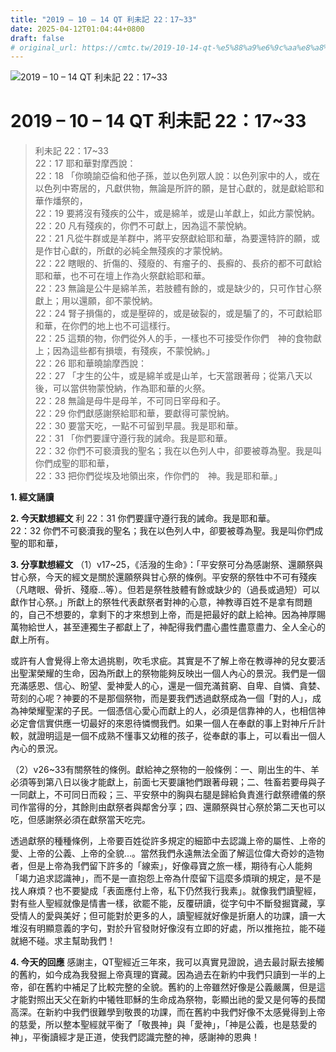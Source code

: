 ```yaml
---
title: "2019 – 10 – 14 QT 利未記 22：17~33"
date: 2025-04-12T01:04:44+0800
draft: false
# original_url: https://cmtc.tw/2019-10-14-qt-%e5%88%a9%e6%9c%aa%e8%a8%98-22%ef%bc%9a1733
---
```


![2019 – 10 – 14 QT 利未記 22：17\~33](/images/qt.jpg   "2019 – 10 – 14 QT 利未記 22：17\~33")

# 2019 – 10 – 14 QT 利未記 22：17\~33

> 利未記 22：17\~33  
> 22：17 耶和華對摩西說：  
> 22：18 「你曉諭亞倫和他子孫，並以色列眾人說：以色列家中的人，或在以色列中寄居的，凡獻供物，無論是所許的願，是甘心獻的，就是獻給耶和華作燔祭的，  
> 22：19 要將沒有殘疾的公牛，或是綿羊，或是山羊獻上，如此方蒙悅納。  
> 22：20 凡有殘疾的，你們不可獻上，因為這不蒙悅納。  
> 22：21 凡從牛群或是羊群中，將平安祭獻給耶和華，為要還特許的願，或是作甘心獻的，所獻的必純全無殘疾的才蒙悅納。  
> 22：22 瞎眼的、折傷的、殘廢的、有瘤子的、長癬的、長疥的都不可獻給耶和華，也不可在壇上作為火祭獻給耶和華。  
> 22：23 無論是公牛是綿羊羔，若肢體有餘的，或是缺少的，只可作甘心祭獻上；用以還願，卻不蒙悅納。  
> 22：24 腎子損傷的，或是壓碎的，或是破裂的，或是騸了的，不可獻給耶和華，在你們的地上也不可這樣行。  
> 22：25 這類的物，你們從外人的手，一樣也不可接受作你們　神的食物獻上；因為這些都有損壞，有殘疾，不蒙悅納。」  
> 22：26 耶和華曉諭摩西說：  
> 22：27 「才生的公牛，或是綿羊或是山羊，七天當跟著母；從第八天以後，可以當供物蒙悅納，作為耶和華的火祭。  
> 22：28 無論是母牛是母羊，不可同日宰母和子。  
> 22：29 你們獻感謝祭給耶和華，要獻得可蒙悅納。  
> 22：30 要當天吃，一點不可留到早晨。我是耶和華。  
> 22：31 「你們要謹守遵行我的誡命。我是耶和華。  
> 22：32 你們不可褻瀆我的聖名；我在以色列人中，卻要被尊為聖。我是叫你們成聖的耶和華，  
> 22：33 把你們從埃及地領出來，作你們的　神。我是耶和華。」

**1. 經文誦讀**

**2.  今天默想經文**
利 22：31 你們要謹守遵行我的誡命。我是耶和華。  
22：32 你們不可褻瀆我的聖名；我在以色列人中，卻要被尊為聖。我是叫你們成聖的耶和華，

**3. 分享默想經文**
（1）v17\~25，《活潑的生命》：「平安祭可分為感謝祭、還願祭與甘心祭，今天的經文是關於還願祭與甘心祭的條例。平安祭的祭牲中不可有殘疾（凡瞎眼、骨折、殘廢…等）。但若是祭牲肢體有餘或缺少的（過長或過短）可以獻作甘心祭。」所獻上的祭牲代表獻祭者對神的心意，神教導百姓不是拿有問題的，自己不想要的，拿剩下的才來想到上帝，而是把最好的獻上給神。因為神厚賜萬物給世人，甚至連獨生子都獻上了，神配得我們盡心盡性盡意盡力、全人全心的獻上所有。

或許有人會覺得上帝太過挑剔，吹毛求疵。其實是不了解上帝在教導神的兒女要活出聖潔榮耀的生命，因為所獻上的祭物能夠反映出一個人內心的景況。我們是一個充滿感恩、信心、盼望、愛神愛人的心，還是一個充滿貧窮、自卑、自憐、貪婪、苛刻的心呢？神要的不是那個祭物，而是要我們透過獻祭成為一個「對的人」，成為神榮耀聖潔的子民。一個憑信心愛心而獻上的人，必須是信靠神的人，也相信神必定會信實供應一切最好的來恩待憐憫我們。如果一個人在奉獻的事上對神斤斤計較，就證明這是一個不成熟不懂事又幼稚的孩子，從奉獻的事上，可以看出一個人內心的景況。

（2）v26\~33有關祭牲的條例。獻給神之祭物的一般條例：一、剛出生的牛、羊必須等到第八日以後才能獻上，前面七天要讓牠們跟著母親；二、牲畜若要母與子一同獻上，不可同日而殺；三、平安祭中的胸與右腿是歸給負責進行獻祭禮儀的祭司作當得的分，其餘則由獻祭者與鄰舍分享；四、還願祭與甘心祭於第二天也可以吃，但感謝祭必須在獻祭當天吃完。

透過獻祭的種種條例，上帝要百姓從許多規定的細節中去認識上帝的屬性、上帝的愛、上帝的公義、上帝的全貌…。當然我們永遠無法全面了解這位偉大奇妙的造物者，但是上帝為我們留下許多的「線索」，好像尋寶之旅一樣，期待有心人能夠「竭力追求認識神」，而不是一直抱怨上帝為什麼留下這麼多煩瑣的規定，是不是找人麻煩？也不要變成「表面應付上帝，私下仍然我行我素」。就像我們讀聖經，對有些人聖經就像是情書一樣，欲罷不能，反覆研讀，從字句中不斷發掘寶藏，享受情人的愛與美好；但可能對於更多的人，讀聖經就好像是折磨人的功課，讀一大堆沒有明顯意義的字句，對於升官發財好像沒有立即的好處，所以推拖拉，能不碰就絕不碰。求主幫助我們！

**4. 今天的回應**
感謝主，QT聖經近三年來，我可以真實見證說，過去最討厭去接觸的舊約，如今成為我發掘上帝真理的寶藏。因為過去在新約中我們只讀到一半的上帝，卻在舊約中補足了比較完整的全貌。舊約的上帝雖然好像是公義嚴厲，但是這才能對照出天父在新約中犧牲耶穌的生命成為祭物，彰顯出祂的愛又是何等的長闊高深。在新約中我們很難學到敬畏的功課，而在舊約中我們好像不太感覺得到上帝的慈愛，所以整本聖經就平衡了「敬畏神」與「愛神」，「神是公義，也是慈愛的神」，平衡讀經才是正道，使我們認識完整的神，感謝神的恩典！
